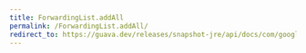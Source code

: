 ```yaml
---
title: ForwardingList.addAll
permalink: /ForwardingList.addAll/
redirect_to: https://guava.dev/releases/snapshot-jre/api/docs/com/google/common/collect/ForwardingList.html#addAll-int-java.util.Collection-
---
```

